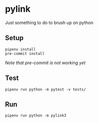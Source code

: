 # pylink
Just something to do to brush up on python


## Setup
```
pipenv install
pre-commit install
```
_Note that pre-commit is not working yet_

## Test
```
pipenv run python -m pytest -v tests/
```


## Run
```
pipenv run python -m pylink3
```

